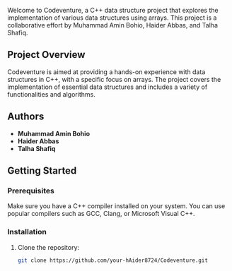 Welcome to Codeventure, a C++ data structure project that explores the implementation of various data structures using arrays. This project is a collaborative effort by Muhammad Amin Bohio, Haider Abbas, and Talha Shafiq.

## Project Overview

Codeventure is aimed at providing a hands-on experience with data structures in C++, with a specific focus on arrays. The project covers the implementation of essential data structures and includes a variety of functionalities and algorithms.

## Authors

- **Muhammad Amin Bohio**
- **Haider Abbas**
- **Talha Shafiq**

## Getting Started

### Prerequisites

Make sure you have a C++ compiler installed on your system. You can use popular compilers such as GCC, Clang, or Microsoft Visual C++.

### Installation

1. Clone the repository:

   ```bash
   git clone https://github.com/your-hAider8724/Codeventure.git

